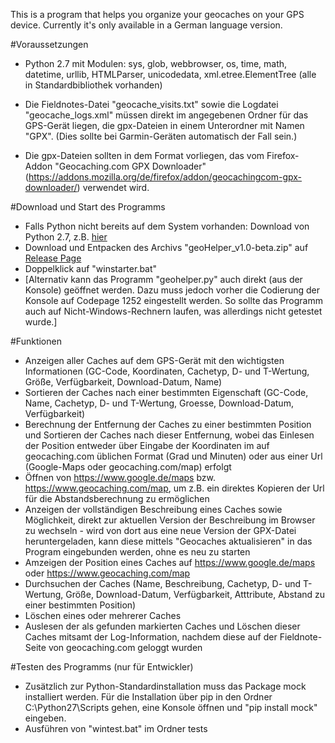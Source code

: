 ﻿This is a program that helps you organize your geocaches on your GPS device. Currently it's only available in a German language version.


#Voraussetzungen
* Python 2.7 mit Modulen: sys, glob, webbrowser, os, time, math, datetime, urllib, HTMLParser, unicodedata, xml.etree.ElementTree (alle in Standardbibliothek vorhanden)

* Die Fieldnotes-Datei "geocache_visits.txt" sowie die Logdatei "geocache_logs.xml" müssen direkt im angegebenen Ordner für das GPS-Gerät liegen, 
die gpx-Dateien in einem Unterordner mit Namen "GPX". (Dies sollte bei Garmin-Geräten automatisch der Fall sein.)
* Die gpx-Dateien sollten in dem Format vorliegen, das vom Firefox-Addon "Geocaching.com GPX Downloader" (https://addons.mozilla.org/de/firefox/addon/geocachingcom-gpx-downloader/) 
verwendet wird.


#Download und Start des Programms
* Falls Python nicht bereits auf dem System vorhanden: Download von Python 2.7, z.B. [hier](https://www.python.org/downloads/)
* Download und Entpacken des Archivs "geoHelper_v1.0-beta.zip" auf [Release Page](https://github.com/S0S-90/geoHelper/releases) 
* Doppelklick auf "winstarter.bat"
* [Alternativ kann das Programm "geohelper.py" auch direkt (aus der Konsole) geöffnet werden. Dazu muss jedoch vorher die Codierung der Konsole auf Codepage 1252 eingestellt werden.
So sollte das Programm auch auf Nicht-Windows-Rechnern laufen, was allerdings nicht getestet wurde.]


#Funktionen
* Anzeigen aller Caches auf dem GPS-Gerät mit den wichtigsten Informationen (GC-Code, Koordinaten, Cachetyp, D- und T-Wertung, Größe, Verfügbarkeit, Download-Datum, Name) 
* Sortieren der Caches nach einer bestimmten Eigenschaft (GC-Code, Name, Cachetyp, D- und T-Wertung, Groesse, Download-Datum, Verfügbarkeit)
* Berechnung der Entfernung der Caches zu einer bestimmten Position und Sortieren der Caches nach dieser Entfernung, wobei das Einlesen der Position entweder über 
Eingabe der Koordinaten im auf geocaching.com üblichen Format (Grad und Minuten) oder aus einer Url (Google-Maps oder geocaching.com/map) erfolgt
* Öffnen von https://www.google.de/maps bzw. https://www.geocaching.com/map, um z.B. ein direktes Kopieren der Url für die Abstandsberechnung zu ermöglichen 
* Anzeigen der vollständigen Beschreibung eines Caches sowie Möglichkeit, direkt zur aktuellen Version der Beschreibung im Browser zu wechseln - wird von dort aus eine neue Version der 
GPX-Datei heruntergeladen, kann diese mittels "Geocaches aktualisieren" in das Program eingebunden werden, ohne es neu zu starten
* Amzeigen der Position eines Caches auf https://www.google.de/maps oder https://www.geocaching.com/map
* Durchsuchen der Caches (Name, Beschreibung, Cachetyp, D- und T-Wertung, Größe, Download-Datum, Verfügbarkeit, Atttribute, Abstand zu einer bestimmten Position)
* Löschen eines oder mehrerer Caches
* Auslesen der als gefunden markierten Caches und Löschen dieser Caches mitsamt der Log-Information, nachdem diese auf der Fieldnote-Seite von geocaching.com geloggt wurden


#Testen des Programms (nur für Entwickler)
* Zusätzlich zur Python-Standardinstallation muss das Package mock installiert werden. Für die Installation über pip in den Ordner C:\Python27\Scripts gehen, eine Konsole öffnen 
und "pip install mock" eingeben.
* Ausführen von "wintest.bat" im Ordner tests




